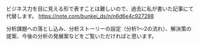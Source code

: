 ビジネス力を目に見える形で表すことは難しいので、過去に私が書いた記事にて代替します。
https://note.com/bunkei_ds/n/n6d6e4c927288


分析課題への落とし込み、分析ストーリーの設定（分析1～2の流れ）、解決策の提案、今後の分析の発展案などをご覧いただければと思います。
